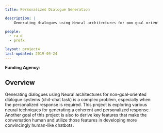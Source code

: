 ```yaml
---
title: Personalized Dialogue Generation

description: |
    Generating dialogues using Neural architectures for non-goal-oriented dialogue systems (chit-chat task) is a complex problem, especially when the personalized response is required. This project is exploring various neural techniques for generating a coherent and personalized response. Another goal of this project is also to derive key features that make the conversation human and utilize those features in developing more convincingly human-like chatbots.

people:
  - ra-d
  - profx

layout: project4
last-updated: 2019-09-24
---
```


<b>Funding Agency</b>:

<h2>Overview</h2>
Generating dialogues using Neural architectures for non-goal-oriented dialogue systems (chit-chat task) is a complex problem, especially when the personalized response is required. This project is exploring various neural techniques for generating a coherent and personalized response. Another goal of this project is also to derive key features that make the conversation human and utilize those features in developing more convincingly human-like chatbots.
